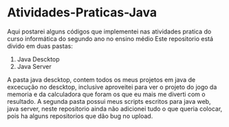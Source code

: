 # Atividades-Praticas-Java
Aqui postarei alguns códigos que implementei nas atividades pratica do curso informática do segundo ano no ensino médio
Este repositorio está divido em duas pastas:
1. Java Descktop
2. Java Server

  A pasta java descktop, contem todos os meus projetos em java de excecução no descktop, inclusive aproveitei para ver o projeto do jogo da memoria e da calculadora que foram os que eu mais me diverti com o resultado. 
  A segunda pasta possui meus scripts escritos para java web, java server, neste repositorio ainda não adicionei tudo o que queria colocar, pois ha alguns repositorios que dão bug no upload.
